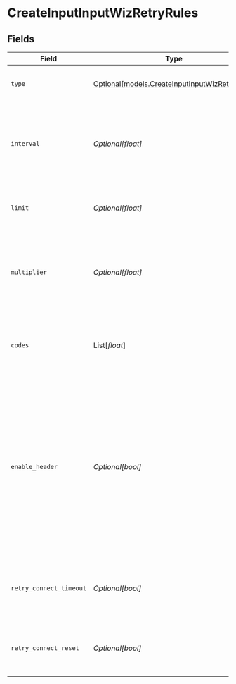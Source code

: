 # CreateInputInputWizRetryRules


## Fields

| Field                                                                                                                                                                                                                                                              | Type                                                                                                                                                                                                                                                               | Required                                                                                                                                                                                                                                                           | Description                                                                                                                                                                                                                                                        |
| ------------------------------------------------------------------------------------------------------------------------------------------------------------------------------------------------------------------------------------------------------------------ | ------------------------------------------------------------------------------------------------------------------------------------------------------------------------------------------------------------------------------------------------------------------ | ------------------------------------------------------------------------------------------------------------------------------------------------------------------------------------------------------------------------------------------------------------------ | ------------------------------------------------------------------------------------------------------------------------------------------------------------------------------------------------------------------------------------------------------------------ |
| `type`                                                                                                                                                                                                                                                             | [Optional[models.CreateInputInputWizRetryType]](../models/createinputinputwizretrytype.md)                                                                                                                                                                         | :heavy_minus_sign:                                                                                                                                                                                                                                                 | The algorithm to use when performing HTTP retries                                                                                                                                                                                                                  |
| `interval`                                                                                                                                                                                                                                                         | *Optional[float]*                                                                                                                                                                                                                                                  | :heavy_minus_sign:                                                                                                                                                                                                                                                 | Time interval between failed request and first retry (kickoff). Maximum allowed value is 20,000 ms (1/3 minute).                                                                                                                                                   |
| `limit`                                                                                                                                                                                                                                                            | *Optional[float]*                                                                                                                                                                                                                                                  | :heavy_minus_sign:                                                                                                                                                                                                                                                 | The maximum number of times to retry a failed HTTP request                                                                                                                                                                                                         |
| `multiplier`                                                                                                                                                                                                                                                       | *Optional[float]*                                                                                                                                                                                                                                                  | :heavy_minus_sign:                                                                                                                                                                                                                                                 | Base for exponential backoff, e.g., base 2 means that retries will occur after 2, then 4, then 8 seconds, and so on                                                                                                                                                |
| `codes`                                                                                                                                                                                                                                                            | List[*float*]                                                                                                                                                                                                                                                      | :heavy_minus_sign:                                                                                                                                                                                                                                                 | List of HTTP codes that trigger a retry. Leave empty to use the default list of 429 and 503.                                                                                                                                                                       |
| `enable_header`                                                                                                                                                                                                                                                    | *Optional[bool]*                                                                                                                                                                                                                                                   | :heavy_minus_sign:                                                                                                                                                                                                                                                 | Honor any Retry-After header that specifies a delay (in seconds) or a timestamp after which to retry the request. The delay is limited to 20 seconds, even if the Retry-After header specifies a longer delay. When disabled, all Retry-After headers are ignored. |
| `retry_connect_timeout`                                                                                                                                                                                                                                            | *Optional[bool]*                                                                                                                                                                                                                                                   | :heavy_minus_sign:                                                                                                                                                                                                                                                 | Make a single retry attempt when a connection timeout (ETIMEDOUT) error occurs                                                                                                                                                                                     |
| `retry_connect_reset`                                                                                                                                                                                                                                              | *Optional[bool]*                                                                                                                                                                                                                                                   | :heavy_minus_sign:                                                                                                                                                                                                                                                 | Retry request when a connection reset (ECONNRESET) error occurs                                                                                                                                                                                                    |